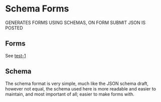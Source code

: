 Schema Forms
============

GENERATES FORMS USING SCHEMAS, ON FORM SUBMIT JSON IS POSTED

Forms
-----
See [test-1](./test-1.html)


Schema
------
The schema format is very simple, much like the JSON schema draft, however not equal, the schema
used here is more readable and easier to maintain, and most important of all; easier to make forms with.
